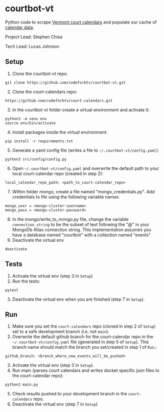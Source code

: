 # courtbot-vt
Python code to scrape [Vermont court calendars](https://www.vermontjudiciary.org/court-calendars) and populate our
cache of [calendar data](https://github.com/codeforbtv/court-calendars).

Project Lead: Stephen Chisa

Tech Lead: Lucas Johnson

## Setup
1. Clone the courtbot-vt repo:
```
git clone https://github.com/codeforbtv/courtbot-vt.git
```
2. Clone the court-calendars repo:
```
https://github.com/codeforbtv/court-calendars.git
```
3. In the courtbot-vt folder create a virtual environment and activate it:
```
python3 -m venv env
source env/bin/activate
```
4. Install packages inside the virtual environment:
```
pip install -r requirements.txt
```
5. Generate a yaml config file (writes a file to `~/.courtbot-vt/config.yaml`):
```
python3 src/config/config.py
```
6. Open `~/.courtbot-vt/config.yaml` and overwrite the default path to your local court-calendar repo
(created in step 2):
```
local_calendar_repo_path: <path_to_court-calendar_repo>
```
7. Within folder mongo, create a file named "mongo_credentials.py". Add credentials to file using the following variable names:
```
mongo_user = <mongo-cluster-username>
mongo_pass = <mongo-cluster-password>
```
8. In the mongo/write_to_mongo.py file, change the variable `connection_string` to be the subset of text following the "@" in your MongoDb Atlas connection string. This implementation assumes you have a database named "courtbot" with a collection named "events"
9. Deactivate the virtual env
```
deactivate
```

## Tests
1. Activate the virtual env (step 3 in `Setup`)
2. Run the tests:
```
pytest
```
3. Deactivate the virtual env when you are finished (step 7 in `Setup`). 

## Run
1. Make sure you set the `court-calendars` repo (cloned in step 2 of `Setup`) set to a safe development branch (i.e. not `main`). 
2. Overwrite the default github branch for the court-calendar repo in the `~/.courtbot-vt/config.yaml` file (generated in step 5 of `Setup`). This branch name should match the branch you set/created in step 1 of `Run`.:
```
github_branch: <branch_where_new_events_will_be_pushed>
```
3. Activate the virtual env (step 3 in `Setup`). 
4. Run main (parses court calendars and writes docket specific json files to the court-calendar repo):
```
python3 main.py
```
5. Check results pushed to your development branch in the `court-calendars` repo. 
6. Deactivate the virtual env (step 7 in `Setup`)

